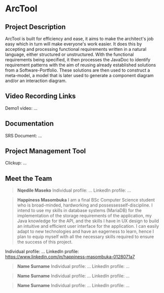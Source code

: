 # ArcTool
## Project Description
ArcTool is built for efficiency and ease, it aims to make the architect's job easy which in turn will make everyone's work easier. It does this by accepting and processing functional requirements written in a natural language, either structured or unstructured. With the functional requirements being specified, it then processes the JavaDoc to identify requirement patterns with the aim of reusing already established solutions from a Software-Portfolio. These solutions are then used to construct a meta-model, a model that is later used to generate a component diagram and/or an interaction diagram.

## Video Recording Links
Demo1 video: ...

## Documentation
SRS Document: ...

## Project Management Tool
Clickup: ...

## Meet the Team
> **Nqedile Maseko**
Individual profile: ...
LinkedIn profile: ...

> **Happiness Masombuka**
I am a final BSc Computer Science student who is broad-minded, hardworking and possessesself-discipline. I intend to use my skills in database systems (MariaDB) for the implementation of the storage requirements of the application, my Java knowledge for the API, and the skills I have in UX design to build an intuitive and efficient user interface for the application. I can easily adapt to new technologies and have an eagerness to learn, hence I plan to equip myself with all the necessary skills required to ensure the success of this project.

Individual profile: ...
LinkedIn profile: https://www.linkedin.com/in/happiness-masombuka-0128071a7

> **Name Surname**
Individual profile: ...
LinkedIn profile: ...

> **Name Surname**
Individual profile: ...
LinkedIn profile: ...

> **Name Surname**
Individual profile: ...
LinkedIn profile: ...
